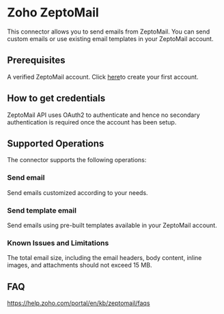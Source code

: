 # Zoho ZeptoMail

This connector allows you to send emails from ZeptoMail. You can send custom emails or use existing email templates in your ZeptoMail account.

## Prerequisites

A verified ZeptoMail account. Click [here](https://zoho.com/zeptomail)to create your first account.


## How to get credentials

ZeptoMail API uses OAuth2 to authenticate and hence no secondary authentication is required once the account has been setup.

## Supported Operations

The connector supports the following operations:

### Send email

Send emails customized according to your needs.

### Send template email 

Send emails using pre-built templates available in your ZeptoMail account. 

### Known Issues and Limitations

The total email size, including the email headers, body content, inline images, and attachments should not exceed 15 MB.

## FAQ

https://help.zoho.com/portal/en/kb/zeptomail/faqs



